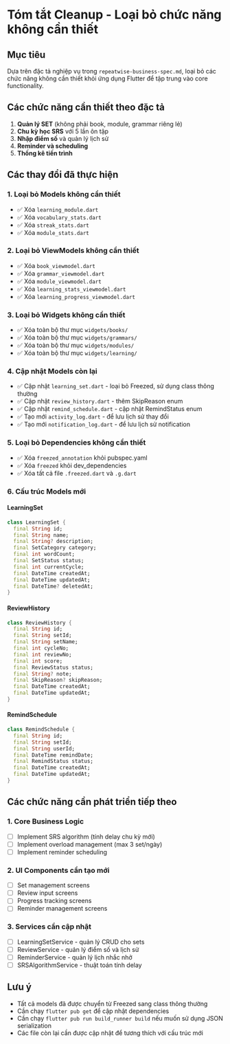 # Tóm tắt Cleanup - Loại bỏ chức năng không cần thiết

## Mục tiêu
Dựa trên đặc tả nghiệp vụ trong `repeatwise-business-spec.md`, loại bỏ các chức năng không cần thiết khỏi ứng dụng Flutter để tập trung vào core functionality.

## Các chức năng cần thiết theo đặc tả
1. **Quản lý SET** (không phải book, module, grammar riêng lẻ)
2. **Chu kỳ học SRS** với 5 lần ôn tập
3. **Nhập điểm số** và quản lý lịch sử
4. **Reminder và scheduling**
5. **Thống kê tiến trình**

## Các thay đổi đã thực hiện

### 1. Loại bỏ Models không cần thiết
- ✅ Xóa `learning_module.dart`
- ✅ Xóa `vocabulary_stats.dart`
- ✅ Xóa `streak_stats.dart`
- ✅ Xóa `module_stats.dart`

### 2. Loại bỏ ViewModels không cần thiết
- ✅ Xóa `book_viewmodel.dart`
- ✅ Xóa `grammar_viewmodel.dart`
- ✅ Xóa `module_viewmodel.dart`
- ✅ Xóa `learning_stats_viewmodel.dart`
- ✅ Xóa `learning_progress_viewmodel.dart`

### 3. Loại bỏ Widgets không cần thiết
- ✅ Xóa toàn bộ thư mục `widgets/books/`
- ✅ Xóa toàn bộ thư mục `widgets/grammars/`
- ✅ Xóa toàn bộ thư mục `widgets/modules/`
- ✅ Xóa toàn bộ thư mục `widgets/learning/`

### 4. Cập nhật Models còn lại
- ✅ Cập nhật `learning_set.dart` - loại bỏ Freezed, sử dụng class thông thường
- ✅ Cập nhật `review_history.dart` - thêm SkipReason enum
- ✅ Cập nhật `remind_schedule.dart` - cập nhật RemindStatus enum
- ✅ Tạo mới `activity_log.dart` - để lưu lịch sử thay đổi
- ✅ Tạo mới `notification_log.dart` - để lưu lịch sử notification

### 5. Loại bỏ Dependencies không cần thiết
- ✅ Xóa `freezed_annotation` khỏi pubspec.yaml
- ✅ Xóa `freezed` khỏi dev_dependencies
- ✅ Xóa tất cả file `.freezed.dart` và `.g.dart`

### 6. Cấu trúc Models mới

#### LearningSet
```dart
class LearningSet {
  final String id;
  final String name;
  final String? description;
  final SetCategory category;
  final int wordCount;
  final SetStatus status;
  final int currentCycle;
  final DateTime createdAt;
  final DateTime updatedAt;
  final DateTime? deletedAt;
}
```

#### ReviewHistory
```dart
class ReviewHistory {
  final String id;
  final String setId;
  final String setName;
  final int cycleNo;
  final int reviewNo;
  final int score;
  final ReviewStatus status;
  final String? note;
  final SkipReason? skipReason;
  final DateTime createdAt;
  final DateTime updatedAt;
}
```

#### RemindSchedule
```dart
class RemindSchedule {
  final String id;
  final String setId;
  final String userId;
  final DateTime remindDate;
  final RemindStatus status;
  final DateTime createdAt;
  final DateTime updatedAt;
}
```

## Các chức năng cần phát triển tiếp theo

### 1. Core Business Logic
- [ ] Implement SRS algorithm (tính delay chu kỳ mới)
- [ ] Implement overload management (max 3 set/ngày)
- [ ] Implement reminder scheduling

### 2. UI Components cần tạo mới
- [ ] Set management screens
- [ ] Review input screens
- [ ] Progress tracking screens
- [ ] Reminder management screens

### 3. Services cần cập nhật
- [ ] LearningSetService - quản lý CRUD cho sets
- [ ] ReviewService - quản lý điểm số và lịch sử
- [ ] ReminderService - quản lý lịch nhắc nhở
- [ ] SRSAlgorithmService - thuật toán tính delay

## Lưu ý
- Tất cả models đã được chuyển từ Freezed sang class thông thường
- Cần chạy `flutter pub get` để cập nhật dependencies
- Cần chạy `flutter pub run build_runner build` nếu muốn sử dụng JSON serialization
- Các file còn lại cần được cập nhật để tương thích với cấu trúc mới
